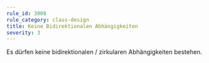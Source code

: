 ```yaml
---
rule_id: 3008
rule_category: class-design
title: Keine Bidirektionalen Abhängigkeiten
severity: 3
---
```

Es dürfen keine bidirektionalen / zirkularen Abhängigkeiten bestehen.
